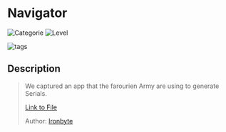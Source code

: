 # Navigator
![Categorie](https://img.shields.io/badge/Category-Reversing%20Engineering-red?style=for-the-badge) ![Level](https://img.shields.io/badge/Difficulty-Medium-green?style=for-the-badge)

![tags](https://img.shields.io/badge/Tag-IDA-blue)

## Description
> We captured an app that the farourien Army are using to generate Serials.
> 
> [Link to File](./Navigator)
> 
>
> Author: [Ironbyte](https://ironbyte.me/)
